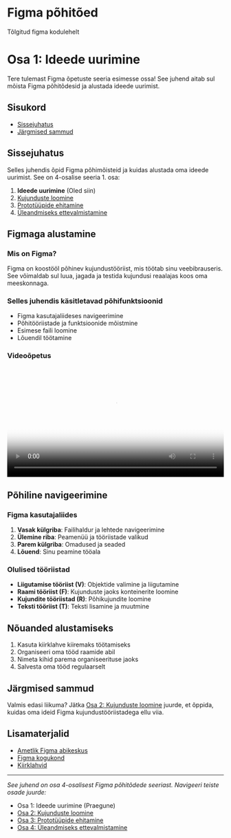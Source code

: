 # Figma põhitõed 
Tõlgitud figma kodulehelt

# Osa 1: Ideede uurimine

Tere tulemast Figma õpetuste seeria esimesse ossa! See juhend aitab sul mõista Figma põhitõdesid ja alustada ideede uurimist.

## Sisukord
- [Sissejuhatus](#sissejuhatus)
- [Järgmised sammud](#järgmised-sammud)

## Sissejuhatus

Selles juhendis õpid Figma põhimõisteid ja kuidas alustada oma ideede uurimist. See on 4-osalise seeria 1. osa:

1. **Ideede uurimine** (Oled siin)
2. [Kujunduste loomine](02-kujunduste-loomine.md)
3. [Prototüüpide ehitamine](03-prototüüpide-ehitamine.md)
4. [Üleandmiseks ettevalmistamine](04-üleandmise-ettevalmistamine.md)

## Figmaga alustamine

### Mis on Figma?
Figma on koostööl põhinev kujundustööriist, mis töötab sinu veebibrauseris. See võimaldab sul luua, jagada ja testida kujundusi reaalajas koos oma meeskonnaga.

### Selles juhendis käsitletavad põhifunktsioonid
- Figma kasutajaliideses navigeerimine
- Põhitööriistade ja funktsioonide mõistmine
- Esimese faili loomine
- Lõuendil töötamine

### Videoõpetus
<style>
.video-container {
    width: 100%;
    max-width: 100%;
    margin: 20px 0;
}
.video-container video {
    width: 100%;
    height: auto;
    display: block;
}
</style>

<div class="video-container">
    <video src="https://help.figma.com/hc/article_attachments/4405269899287/explore-ideas.mp4" controls poster="https://help.figma.com/hc/article_attachments/4405269899287/explore-ideas.png"></video>
</div>

## Põhiline navigeerimine

### Figma kasutajaliides
1. **Vasak külgriba**: Failihaldur ja lehtede navigeerimine
2. **Ülemine riba**: Peamenüü ja tööriistade valikud
3. **Parem külgriba**: Omadused ja seaded
4. **Lõuend**: Sinu peamine tööala

### Olulised tööriistad
- **Liigutamise tööriist (V)**: Objektide valimine ja liigutamine
- **Raami tööriist (F)**: Kujunduste jaoks konteinerite loomine
- **Kujundite tööriistad (R)**: Põhikujundite loomine
- **Teksti tööriist (T)**: Teksti lisamine ja muutmine

## Nõuanded alustamiseks
1. Kasuta kiirklahve kiiremaks töötamiseks
2. Organiseeri oma tööd raamide abil
3. Nimeta kihid parema organiseerituse jaoks
4. Salvesta oma tööd regulaarselt

## Järgmised sammud

Valmis edasi liikuma? Jätka [Osa 2: Kujunduste loomine](02-kujunduste-loomine.md) juurde, et õppida, kuidas oma ideid Figma kujundustööriistadega ellu viia.

## Lisamaterjalid
- [Ametlik Figma abikeskus](https://help.figma.com)
- [Figma kogukond](https://www.figma.com/community)
- [Kiirklahvid](https://help.figma.com/hc/en-us/articles/360040328653-Use-keyboard-shortcuts)

---
*See juhend on osa 4-osalisest Figma põhitõdede seeriast. Navigeeri teiste osade juurde:*
- Osa 1: Ideede uurimine (Praegune)
- [Osa 2: Kujunduste loomine](02-kujunduste-loomine.md)
- [Osa 3: Prototüüpide ehitamine](03-prototüüpide-ehitamine.md)
- [Osa 4: Üleandmiseks ettevalmistamine](04-üleandmise-ettevalmistamine.md) 